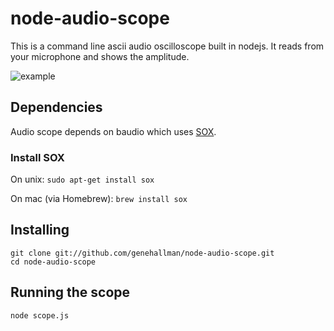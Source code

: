 # node-audio-scope

This is a command line ascii audio oscilloscope built in nodejs. It reads from your microphone and shows the amplitude.

![example](https://raw.github.com/genehallman/node-audio-scope/master/scope.png)

## Dependencies

Audio scope depends on baudio which uses [SOX](http://sox.sourceforge.net/).

### Install SOX

On unix:
`sudo apt-get install sox`

On mac (via Homebrew):
`brew install sox`

## Installing
    git clone git://github.com/genehallman/node-audio-scope.git
    cd node-audio-scope

## Running the scope
    node scope.js

